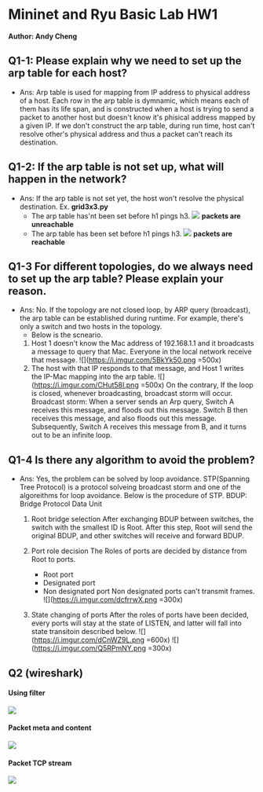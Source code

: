 # Mininet and Ryu Basic Lab HW1
**Author: Andy Cheng**
## Q1-1: Please explain why we need to set up the arp table for each host?
- Ans: 
    Arp table is used for mapping from IP address to physical address of a host. Each row in the arp table is dymnamic, which means each of them has its life span, and is constructed when a host is trying to send a packet to another host but doesn't know it's phisical address mapped by a given IP. If we don't construct the arp table, during run time, host can't resolve other's physical address and thus a packet can't reach its destination.
## Q1-2: If the arp table is not set up, what will happen in the network? 
- Ans:
    If the arp table is not set yet, the host won't resolve the physical destination.
    Ex. **grid3x3.py**
    + The arp table has'nt been set before h1 pings h3.
        ![](https://i.imgur.com/3VrgjCy.png)
        **packets are unreachable**
    + The arp table has been set before h1 pings h3.
        ![](https://i.imgur.com/ssxGy5L.png)
        **packets are reachable**
    
## Q1-3 For different topologies, do we always need to set up the arp table? Please explain your reason.
- Ans: No. If the topology are not closed loop, by ARP query (broadcast), the arp table can be established during runtime. For example, there's only a switch and two hosts in the topology. 
    + Below is the scneario. 
    1. Host 1 doesn't know the Mac address of 192.168.1.1 and it broadcasts a message to query that Mac. Everyone in the local network receive that message.
    ![](https://i.imgur.com/5BkYk50.png =500x)
    2. The host with that IP responds to that message, and Host 1 writes the IP-Mac mapping into the arp table.
    ![](https://i.imgur.com/CHut58I.png =500x)
    On the contrary, If the loop is closed, whenever broadcasting, broadcast storm will occur.
    Broadcast storm: When a server sends an Arp query, Switch A receives this message, and floods out this message.
    Switch B then receives this message, and also floods out this message. Subsequently, Switch A receives this message from B, and it turns out to be an infinite loop. 
    
## Q1-4 Is there any algorithm to avoid the problem? 
- Ans: Yes, the problem can be solved by loop avoidance.
    STP(Spanning Tree Protocol) is a protocol solveing broadcast storm and one of the algoreithms for loop avoidance.
    Below is the procedure of STP.
    BDUP: Bridge Protocol Data Unit
    1. Root bridge selection
        After exchanging BDUP between switches, the switch with the smallest ID is Root. After this step, Root will send the original BDUP, and other switches will receive and forward BDUP.
    2. Port role decision
    The Roles of ports are decided by distance from Root to ports.
         + Root port
         + Designated port
         + Non designated port
         Non designated ports can't transmit frames.
         ![](https://i.imgur.com/dcfrrwX.png =300x)

    3. State changing of ports
    After the roles of ports have been decided, every ports will stay at the state of LISTEN, and latter will fall into state transitoin described below.
    ![](https://i.imgur.com/dCnWZ9L.png =600x)
    ![](https://i.imgur.com/Q5RPmNY.png =300x)
    
## Q2 (wireshark)
#### Using filter
![](https://i.imgur.com/3xBkzsa.png)
#### Packet meta and content
![](https://i.imgur.com/riP72To.png)
#### Packet TCP stream
![](https://i.imgur.com/p8WCuRV.png)
